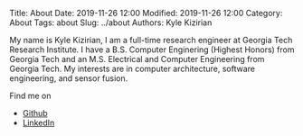 Title: About
Date: 2019-11-26 12:00
Modified: 2019-11-26 12:00
Category: About
Tags: about
Slug: ../about
Authors: Kyle Kizirian

<p> My name is Kyle Kizirian, I am a full-time research engineer at Georgia
Tech Research Institute. I have a B.S. Computer Enginering (Highest Honors)
from Georgia Tech and an M.S. Electrical and Computer Engineering from Georgia
Tech. My interests are in computer architecture, software engineering, and
sensor fusion</a>.</p>

<p>Find me on</p>

- [Github](https://github.com/kylekizirian)
- [LinkedIn](https://www.linkedin.com/in/kyle-kizirian-001a60102/)